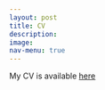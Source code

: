```yaml
---
layout: post
title: CV
description: 
image: 
nav-menu: true
---
```


My CV is available [here](https://github.com/AbdelrahmanZayed/AbdelrahmanZayed.github.io/raw/master/assets/CV.pdf) 
